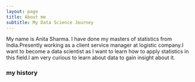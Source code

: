 ```yaml
---
layout: page
title: About me
subtitle: My Data Science Journey
---
```


My name is Anita Sharma. I have done my masters of statistics from India.Presently working as a client service manager at logistic company.I want to become a data scientist as I want to learn how to apply statistics in this field.I am very curious to learn about data to gain insight about it.



### my history


